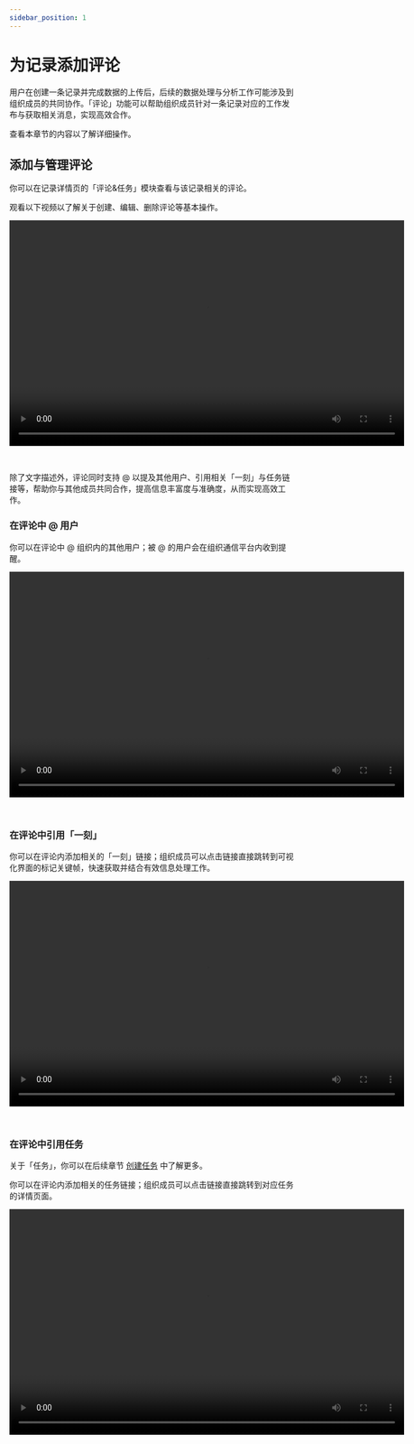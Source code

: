 ```yaml
---
sidebar_position: 1
---
```


# 为记录添加评论

用户在创建一条记录并完成数据的上传后，后续的数据处理与分析工作可能涉及到组织成员的共同协作。「评论」功能可以帮助组织成员针对一条记录对应的工作发布与获取相关消息，实现高效合作。

查看本章节的内容以了解详细操作。

## 添加与管理评论

你可以在记录详情页的「评论&任务」模块查看与该记录相关的评论。

观看以下视频以了解关于创建、编辑、删除评论等基本操作。

<video src="https://coscene-artifacts-prod.oss-cn-hangzhou.aliyuncs.com/docs/4-receipts/task/manage-a-comment.mp4" controls="controls" width="700" height="400"></video>

<br />

除了文字描述外，评论同时支持 @ 以提及其他用户、引用相关「一刻」与任务链接等，帮助你与其他成员共同合作，提高信息丰富度与准确度，从而实现高效工作。

### 在评论中 @ 用户

你可以在评论中 @ 组织内的其他用户；被 @ 的用户会在组织通信平台内收到提醒。

<video src="https://coscene-artifacts-prod.oss-cn-hangzhou.aliyuncs.com/docs/4-receipts/task/at-user.mp4" controls="controls" width="700" height="400"></video>

<br />

### 在评论中引用「一刻」

你可以在评论内添加相关的「一刻」链接；组织成员可以点击链接直接跳转到可视化界面的标记关键帧，快速获取并结合有效信息处理工作。

<video src="https://coscene-artifacts-prod.oss-cn-hangzhou.aliyuncs.com/docs/4-receipts/task/add-moment-to-comment.mp4" controls="controls" width="700" height="400"></video>

<br />

### 在评论中引用任务

关于「任务」，你可以在后续章节 [创建任务](../5-task-and-comment/2-create-a-task.md) 中了解更多。

你可以在评论内添加相关的任务链接；组织成员可以点击链接直接跳转到对应任务的详情页面。

<video src="https://coscene-artifacts-prod.oss-cn-hangzhou.aliyuncs.com/docs/4-receipts/task/add-task-to-comment.mp4" controls="controls" width="700" height="400"></video>

<br />

